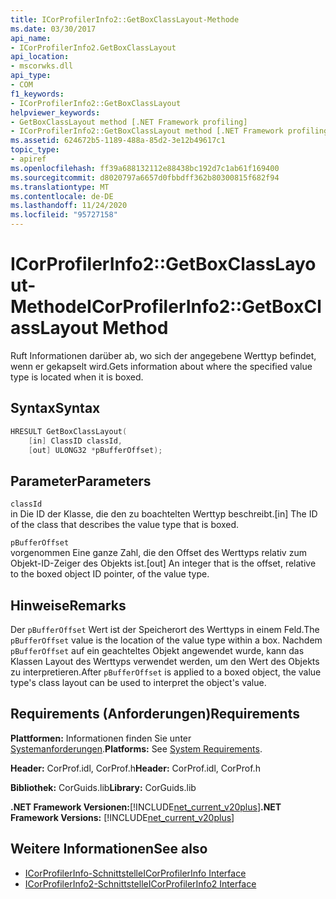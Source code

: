 ```yaml
---
title: ICorProfilerInfo2::GetBoxClassLayout-Methode
ms.date: 03/30/2017
api_name:
- ICorProfilerInfo2.GetBoxClassLayout
api_location:
- mscorwks.dll
api_type:
- COM
f1_keywords:
- ICorProfilerInfo2::GetBoxClassLayout
helpviewer_keywords:
- GetBoxClassLayout method [.NET Framework profiling]
- ICorProfilerInfo2::GetBoxClassLayout method [.NET Framework profiling]
ms.assetid: 624672b5-1189-488a-85d2-3e12b49617c1
topic_type:
- apiref
ms.openlocfilehash: ff39a688132112e88438bc192d7c1ab61f169400
ms.sourcegitcommit: d8020797a6657d0fbbdff362b80300815f682f94
ms.translationtype: MT
ms.contentlocale: de-DE
ms.lasthandoff: 11/24/2020
ms.locfileid: "95727158"
---
```

# <a name="icorprofilerinfo2getboxclasslayout-method"></a><span data-ttu-id="e54d1-102">ICorProfilerInfo2::GetBoxClassLayout-Methode</span><span class="sxs-lookup"><span data-stu-id="e54d1-102">ICorProfilerInfo2::GetBoxClassLayout Method</span></span>

<span data-ttu-id="e54d1-103">Ruft Informationen darüber ab, wo sich der angegebene Werttyp befindet, wenn er gekapselt wird.</span><span class="sxs-lookup"><span data-stu-id="e54d1-103">Gets information about where the specified value type is located when it is boxed.</span></span>  
  
## <a name="syntax"></a><span data-ttu-id="e54d1-104">Syntax</span><span class="sxs-lookup"><span data-stu-id="e54d1-104">Syntax</span></span>  
  
```cpp  
HRESULT GetBoxClassLayout(  
    [in] ClassID classId,  
    [out] ULONG32 *pBufferOffset);  
```  
  
## <a name="parameters"></a><span data-ttu-id="e54d1-105">Parameter</span><span class="sxs-lookup"><span data-stu-id="e54d1-105">Parameters</span></span>  

 `classId`  
 <span data-ttu-id="e54d1-106">in Die ID der Klasse, die den zu boachtelten Werttyp beschreibt.</span><span class="sxs-lookup"><span data-stu-id="e54d1-106">[in] The ID of the class that describes the value type that is boxed.</span></span>  
  
 `pBufferOffset`  
 <span data-ttu-id="e54d1-107">vorgenommen Eine ganze Zahl, die den Offset des Werttyps relativ zum Objekt-ID-Zeiger des Objekts ist.</span><span class="sxs-lookup"><span data-stu-id="e54d1-107">[out] An integer that is the offset, relative to the boxed object ID pointer, of the value type.</span></span>  
  
## <a name="remarks"></a><span data-ttu-id="e54d1-108">Hinweise</span><span class="sxs-lookup"><span data-stu-id="e54d1-108">Remarks</span></span>  

 <span data-ttu-id="e54d1-109">Der `pBufferOffset` Wert ist der Speicherort des Werttyps in einem Feld.</span><span class="sxs-lookup"><span data-stu-id="e54d1-109">The `pBufferOffset` value is the location of the value type within a box.</span></span> <span data-ttu-id="e54d1-110">Nachdem `pBufferOffset` auf ein geachteltes Objekt angewendet wurde, kann das Klassen Layout des Werttyps verwendet werden, um den Wert des Objekts zu interpretieren.</span><span class="sxs-lookup"><span data-stu-id="e54d1-110">After `pBufferOffset` is applied to a boxed object, the value type's class layout can be used to interpret the object's value.</span></span>  
  
## <a name="requirements"></a><span data-ttu-id="e54d1-111">Requirements (Anforderungen)</span><span class="sxs-lookup"><span data-stu-id="e54d1-111">Requirements</span></span>  

 <span data-ttu-id="e54d1-112">**Plattformen:** Informationen finden Sie unter [Systemanforderungen](../../get-started/system-requirements.md).</span><span class="sxs-lookup"><span data-stu-id="e54d1-112">**Platforms:** See [System Requirements](../../get-started/system-requirements.md).</span></span>  
  
 <span data-ttu-id="e54d1-113">**Header:** CorProf.idl, CorProf.h</span><span class="sxs-lookup"><span data-stu-id="e54d1-113">**Header:** CorProf.idl, CorProf.h</span></span>  
  
 <span data-ttu-id="e54d1-114">**Bibliothek:** CorGuids.lib</span><span class="sxs-lookup"><span data-stu-id="e54d1-114">**Library:** CorGuids.lib</span></span>  
  
 <span data-ttu-id="e54d1-115">**.NET Framework Versionen:**[!INCLUDE[net_current_v20plus](../../../../includes/net-current-v20plus-md.md)]</span><span class="sxs-lookup"><span data-stu-id="e54d1-115">**.NET Framework Versions:** [!INCLUDE[net_current_v20plus](../../../../includes/net-current-v20plus-md.md)]</span></span>  
  
## <a name="see-also"></a><span data-ttu-id="e54d1-116">Weitere Informationen</span><span class="sxs-lookup"><span data-stu-id="e54d1-116">See also</span></span>

- [<span data-ttu-id="e54d1-117">ICorProfilerInfo-Schnittstelle</span><span class="sxs-lookup"><span data-stu-id="e54d1-117">ICorProfilerInfo Interface</span></span>](icorprofilerinfo-interface.md)
- [<span data-ttu-id="e54d1-118">ICorProfilerInfo2-Schnittstelle</span><span class="sxs-lookup"><span data-stu-id="e54d1-118">ICorProfilerInfo2 Interface</span></span>](icorprofilerinfo2-interface.md)

